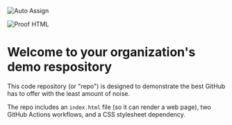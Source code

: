 ![Auto Assign](https://github.com/5703-CS71-1-2025-S1/demo-repository/actions/workflows/auto-assign.yml/badge.svg)

![Proof HTML](https://github.com/5703-CS71-1-2025-S1/demo-repository/actions/workflows/proof-html.yml/badge.svg)

# Welcome to your organization's demo respository
This code repository (or "repo") is designed to demonstrate the best GitHub has to offer with the least amount of noise.

The repo includes an `index.html` file (so it can render a web page), two GitHub Actions workflows, and a CSS stylesheet dependency.
